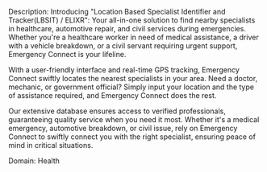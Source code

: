 Description: 
Introducing "Location Based Specialist Identifier and Tracker(LBSIT) / ELIXR": Your all-in-one solution to find nearby specialists in healthcare, automotive repair, and civil services during emergencies. Whether you're a healthcare worker in need of medical assistance, a driver with a vehicle breakdown, or a civil servant requiring urgent support, Emergency Connect is your lifeline.

With a user-friendly interface and real-time GPS tracking, Emergency Connect swiftly locates the nearest specialists in your area. Need a doctor, mechanic, or government official? Simply input your location and the type of assistance required, and Emergency Connect does the rest.

Our extensive database ensures access to verified professionals, guaranteeing quality service when you need it most. Whether it's a medical emergency, automotive breakdown, or civil issue, rely on Emergency Connect to swiftly connect you with the right specialist, ensuring peace of mind in critical situations. 

Domain: Health
